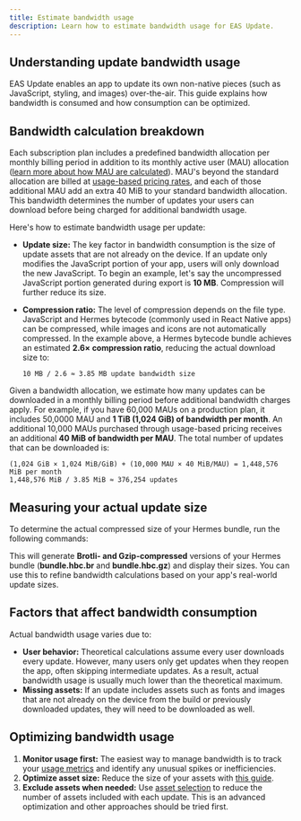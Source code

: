 ```yaml
---
title: Estimate bandwidth usage
description: Learn how to estimate bandwidth usage for EAS Update.
---
```


## Understanding update bandwidth usage

EAS Update enables an app to update its own non-native pieces (such as JavaScript, styling, and images) over-the-air. This guide explains how bandwidth is consumed and how consumption can be optimized.

## Bandwidth calculation breakdown

Each subscription plan includes a predefined bandwidth allocation per monthly billing period in addition to its monthly active user (MAU) allocation ([learn more about how MAU are calculated](/eas-update/faq/#how-are-monthly-updated-users-counted-for-a-billing-cycle)). MAU's beyond the standard allocation are billed at [usage-based pricing rates](https://expo.dev/pricing#update), and each of those additional MAU add an extra 40 MiB to your standard bandwidth allocation. This bandwidth determines the number of updates your users can download before being charged for additional bandwidth usage.

Here's how to estimate bandwidth usage per update:

- **Update size:** The key factor in bandwidth consumption is the size of update assets that are not already on the device. If an update only modifies the JavaScript portion of your app, users will only download the new JavaScript. To begin an example, let's say the uncompressed JavaScript portion generated during export is **10 MB**. Compression will further reduce its size.
- **Compression ratio:** The level of compression depends on the file type. JavaScript and Hermes bytecode (commonly used in React Native apps) can be compressed, while images and icons are not automatically compressed. In the example above, a Hermes bytecode bundle achieves an estimated **2.6× compression ratio**, reducing the actual download size to:

  ```text
  10 MB / 2.6 ≈ 3.85 MB update bandwidth size
  ```

Given a bandwidth allocation, we estimate how many updates can be downloaded in a monthly billing period before additional bandwidth charges apply. For example, if you have 60,000 MAUs on a production plan, it includes 50,0000 MAU and **1 TiB (1,024 GiB) of bandwidth per month**. An additional 10,000 MAUs purchased through usage-based pricing receives an additional **40 MiB of bandwidth per MAU**. The total number of updates that can be downloaded is:

```text
(1,024 GiB × 1,024 MiB/GiB) + (10,000 MAU × 40 MiB/MAU) = 1,448,576 MiB per month
1,448,576 MiB / 3.85 MiB ≈ 376,254 updates
```

## Measuring your actual update size

To determine the actual compressed size of your Hermes bundle, run the following commands:

This will generate **Brotli- and Gzip-compressed** versions of your Hermes bundle (**bundle.hbc.br** and **bundle.hbc.gz**) and display their sizes. You can use this to refine bandwidth calculations based on your app's real-world update sizes.

## Factors that affect bandwidth consumption

Actual bandwidth usage varies due to:

- **User behavior:** Theoretical calculations assume every user downloads every update. However, many users only get updates when they reopen the app, often skipping intermediate updates. As a result, actual bandwidth usage is usually much lower than the theoretical maximum.
- **Missing assets:** If an update includes assets such as fonts and images that are not already on the device from the build or previously downloaded updates, they will need to be downloaded as well.

## Optimizing bandwidth usage

1. **Monitor usage first:** The easiest way to manage bandwidth is to track your [usage metrics](https://expo.dev/accounts/[account]/settings/usage) and identify any unusual spikes or inefficiencies.
2. **Optimize asset size:** Reduce the size of your assets with [this guide](/eas-update/optimize-assets).
3. **Exclude assets when needed:** Use [asset selection](/eas-update/asset-selection) to reduce the number of assets included with each update. This is an advanced optimization and other approaches should be tried first.